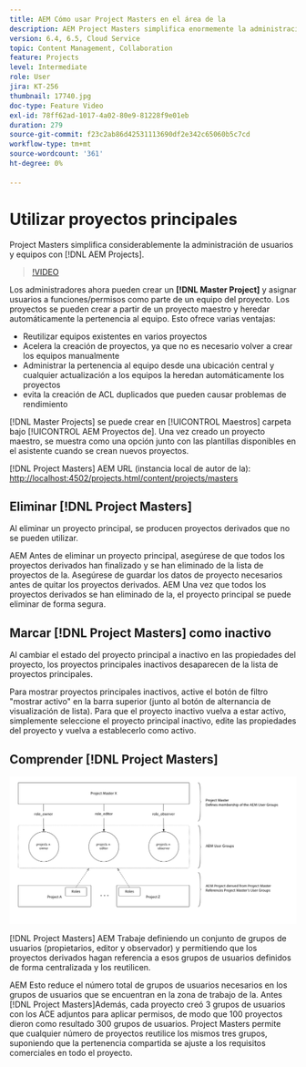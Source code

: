 ```yaml
---
title: AEM Cómo usar Project Masters en el área de la
description: AEM Project Masters simplifica enormemente la administración de usuarios y equipos con Proyectos de la.
version: 6.4, 6.5, Cloud Service
topic: Content Management, Collaboration
feature: Projects
level: Intermediate
role: User
jira: KT-256
thumbnail: 17740.jpg
doc-type: Feature Video
exl-id: 78ff62ad-1017-4a02-80e9-81228f9e01eb
duration: 279
source-git-commit: f23c2ab86d42531113690df2e342c65060b5c7cd
workflow-type: tm+mt
source-wordcount: '361'
ht-degree: 0%

---
```


# Utilizar proyectos principales

Project Masters simplifica considerablemente la administración de usuarios y equipos con [!DNL AEM Projects].

>[!VIDEO](https://video.tv.adobe.com/v/17740?quality=12&learn=on)

Los administradores ahora pueden crear un **[!DNL Master Project]** y asignar usuarios a funciones/permisos como parte de un equipo del proyecto. Los proyectos se pueden crear a partir de un proyecto maestro y heredar automáticamente la pertenencia al equipo. Esto ofrece varias ventajas:

* Reutilizar equipos existentes en varios proyectos
* Acelera la creación de proyectos, ya que no es necesario volver a crear los equipos manualmente
* Administrar la pertenencia al equipo desde una ubicación central y cualquier actualización a los equipos la heredan automáticamente los proyectos
* evita la creación de ACL duplicados que pueden causar problemas de rendimiento

[!DNL Master Projects] se puede crear en [!UICONTROL Maestros] carpeta bajo [!UICONTROL AEM Proyectos de]. Una vez creado un proyecto maestro, se muestra como una opción junto con las plantillas disponibles en el asistente cuando se crean nuevos proyectos.

[!DNL Project Masters] AEM URL (instancia local de autor de la): [http://localhost:4502/projects.html/content/projects/masters](http://localhost:4502/projects.html/content/projects/masters)

## Eliminar [!DNL Project Masters]

Al eliminar un proyecto principal, se producen proyectos derivados que no se pueden utilizar.

AEM Antes de eliminar un proyecto principal, asegúrese de que todos los proyectos derivados han finalizado y se han eliminado de la lista de proyectos de la. Asegúrese de guardar los datos de proyecto necesarios antes de quitar los proyectos derivados. AEM Una vez que todos los proyectos derivados se han eliminado de la, el proyecto principal se puede eliminar de forma segura.

## Marcar [!DNL Project Masters] como inactivo

Al cambiar el estado del proyecto principal a inactivo en las propiedades del proyecto, los proyectos principales inactivos desaparecen de la lista de proyectos principales.

Para mostrar proyectos principales inactivos, active el botón de filtro &quot;mostrar activo&quot; en la barra superior (junto al botón de alternancia de visualización de lista). Para que el proyecto inactivo vuelva a estar activo, simplemente seleccione el proyecto principal inactivo, edite las propiedades del proyecto y vuelva a establecerlo como activo.

## Comprender [!DNL Project Masters]

![Vista técnica de maestros de proyectos](assets/use-project-masters/project-masters-architecture.png)

[!DNL Project Masters] AEM Trabaje definiendo un conjunto de grupos de usuarios (propietarios, editor y observador) y permitiendo que los proyectos derivados hagan referencia a esos grupos de usuarios definidos de forma centralizada y los reutilicen.

AEM Esto reduce el número total de grupos de usuarios necesarios en los grupos de usuarios que se encuentran en la zona de trabajo de la. Antes [!DNL Project Masters]Además, cada proyecto creó 3 grupos de usuarios con los ACE adjuntos para aplicar permisos, de modo que 100 proyectos dieron como resultado 300 grupos de usuarios. Project Masters permite que cualquier número de proyectos reutilice los mismos tres grupos, suponiendo que la pertenencia compartida se ajuste a los requisitos comerciales en todo el proyecto.
